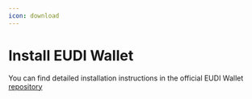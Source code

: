```yaml
---
icon: download
---
```


# Install EUDI Wallet

You can find detailed installation instructions in the official EUDI Wallet <a href="https://github.com/eu-digital-identity-wallet/eudi-app-android-wallet-ui?tab=readme-ov-file#how-to-use-the-application" target="_blank">repository</a>
